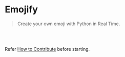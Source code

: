 # Emojify 
> Create your own emoji with Python in Real Time.

<br/>
<br/>

Refer [How to Contribute](https://github.com/Devs-Paradise/Devs-Machine-Learning-Playground/blob/main/Steps_For_Beginners.md) before starting.
